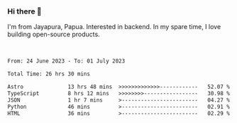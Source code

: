 ### Hi there 👋

I'm from Jayapura, Papua. Interested in backend. In my spare time, I love building open-source products.

<br>

 
 <!--START_SECTION:waka-->

```txt
From: 24 June 2023 - To: 01 July 2023

Total Time: 26 hrs 30 mins

Astro              13 hrs 48 mins  >>>>>>>>>>>>>------------   52.07 %
TypeScript         8 hrs 12 mins   >>>>>>>>-----------------   30.98 %
JSON               1 hr 7 mins     >------------------------   04.27 %
Python             46 mins         >------------------------   02.91 %
HTML               36 mins         >------------------------   02.29 %
```

<!--END_SECTION:waka-->
